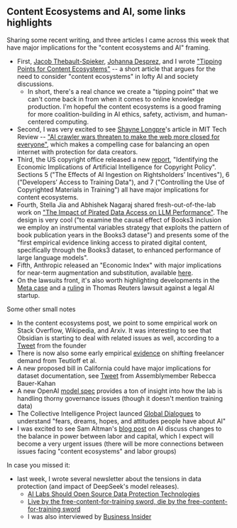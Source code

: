 ## Content Ecosystems and AI, some links highlights

Sharing some recent writing, and three articles I came across this week
that have major implications for the "content ecosystems and AI" framing.

- First, [Jacob Thebault-Spieker](https://www.linkedin.com/in/jacob-thebault-spieker-65574b112/), [Johanna Desprez](https://www.linkedin.com/in/johanna-desprez-032139125/), and I wrote ["Tipping Points for Content Ecosystems"](https://dataleverage.substack.com/p/tipping-points-for-content-ecosystems) -- a short article that argues for the need to consider "content ecosystems" in lofty AI and society discussions.
  - In short, there's a real chance we create a "tipping point" that we can't come back in from when it comes to online knowledge production. I'm hopeful the content ecosystems is a good framing for more coalition-building in AI ethics, safety, activism, and human-centered computing. 
- Second, I was very excited to see [Shayne Longpre](https://www.shaynelongpre.com/)'s article in MIT Tech Review -- ["AI crawler wars threaten to make the web more closed for everyone"]((https://www.technologyreview.com/2025/02/11/1111518/ai-crawler-wars-closed-web/)), which makes a compelling case for balancing an open internet with protection for data creators.
- Third, the US copyright office released a new [report](https://www.copyright.gov/economic-research/economic-implications-of-ai/), "Identifying the Economic Implications of Artificial Intelligence for Copyright Policy". Sections 5 ("The Effects of AI Ingestion on Rightsholders’ Incentives"), 6 ("Developers’ Access to Training Data"), and 7 ("Controlling the Use of Copyrighted Materials in Training") all have major implications for content ecosystems.
- Fourth, Stella Jia and Abhishek Nagaraj shared fresh-out-of-the-lab work on ["The Impact of Pirated Data Access on LLM Performance"](https://conference.nber.org/conf_papers/f213210.pdf). The design is very cool ("to examine the causal effect of Books3 inclusion we employ an instrumental variables strategy that exploits the pattern of book publication years in the Books3 datase") and presents some of the "first empirical evidence linking access to pirated digital content, specifically
through the Books3 dataset, to enhanced performance of large language models".
- Fifth, Anthropic released an "Economic Index" with major implications for near-term augmentation and substitution, available [here](https://www.anthropic.com/news/the-anthropic-economic-index).
- On the lawsuits front, it's also worth highlighting developments in the [Meta case](https://chatgptiseatingtheworld.substack.com/p/judge-chhabria-is-reviewing-metas) and a [ruling](https://www.theverge.com/news/610721/thomson-reuters-ross-intelligence-ai-copyright-infringement) in Thomas Reuters lawsuit against a legal AI startup.

Some other small notes

- In the content ecosystems post, we point to some empirical work on Stack Overflow, Wikipedia, and Arxiv. It was interesting to see that Obsidian is starting to deal with related issues as well, according to a [Tweet](https://x.com/kepano/status/1889362224965366214) from the founder
- There is now also some early empirical [evidence](https://www.sciencedirect.com/science/article/pii/S0167268124004591) on shifting freelancer demand from Teutloff et al.
- A new proposed bill in California could have major implications for dataset documentation, see [Tweet](https://x.com/bauerkahan/status/1887661766240514334) from Assemblymember Rebecca Bauer-Kahan
- A new OpenAI [model spec](https://openai.com/index/sharing-the-latest-model-spec/) provides a ton of insight into how the lab is handling thorny governance issues (though it doesn't mention training data)
- The Collective Intelligence Project launced [Global Dialogues](https://globaldialogues.ai/) to understand "fears, dreams, hopes, and attitudes people have about AI"
- I was excited to see Sam Altman's [blog post](https://blog.samaltman.com/three-observations) on AI discuss changes to the balance in power between labor and capital, which I expect will become a very urgent issues (there will be more connections between issues facing "content ecosystems" and labor groups)


In case you missed it:
- last week, I wrote several newsletter about the tensions in data protection (and impact of DeepSeek's model releases). 
  - [AI Labs Should Open Source Data Protection Technologies](https://dataleverage.substack.com/p/ai-labs-could-open-source-data-protection) 
  - [Live by the free-content-for-training sword, die by the free-content-for-training sword](https://dataleverage.substack.com/p/live-by-the-free-content-for-training)
  - I was also interviewed by [Business Insider](https://www.businessinsider.com/openai-deepseek-ai-model-distillation-training-data-copyright-karma-2025-1)